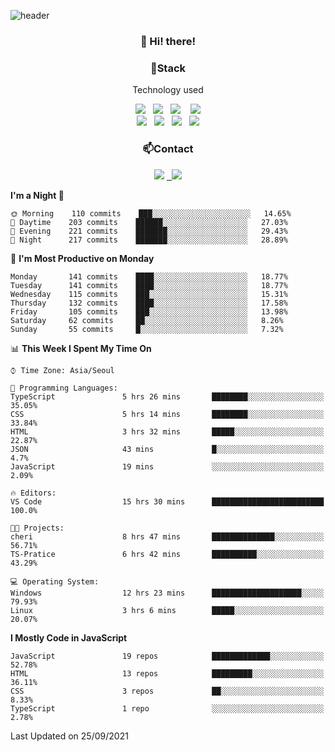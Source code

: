 ![header](https://capsule-render.vercel.app/api?type=waving&color=gradient&height=200&text=Che-ri&fontAlign=70&fontAlignY=40&animation=twinkling)

<h3 align="center">👋 Hi! there!</h3>

<h3 align="center">📌Stack</h3>
<p align="center">Technology used</p>
<div align="center"><img src="https://img.shields.io/badge/HTML5-e74c3c?style=flat-square&logo=HTML5&logoColor=white"></img> &nbsp <img src="https://img.shields.io/badge/CSS3-0A84FF?style=flat-square&logo=CSS3&logoColor=white"></img>  &nbsp <img src="https://img.shields.io/badge/SCSS-fd79a8?style=flat-square&logo=Sass&logoColor=white"/></a>&nbsp  &nbsp <img src="https://img.shields.io/badge/styled%2Dcomponents-DB7093?style=flat-square&logo=styled%2Dcomponents&logoColor=white"/></a>
<br><img src="https://img.shields.io/badge/JavaScript-FFCD11?style=flat-square&logo=JavaScript&logoColor=white"></img> &nbsp <img src="https://img.shields.io/badge/React-00BCF6?style=flat-square&logo=React&logoColor=white"></img> &nbsp <img src="https://img.shields.io/badge/Redux-764ABC?style=flat-square&logo=Redux&logoColor=white"/></a> &nbsp <img src="https://img.shields.io/badge/jQuery-3655FF?style=flat-square&logo=jQuery&logoColor=white"></img></div>

<h3 align="center">📫Contact</h3>
<div align="center"><a href="https://cheri.tistory.com/"><img src="https://img.shields.io/badge/Cheri-AD29B6?style=flat-square&logo=Tidal&logoColor=white"/></a> <a href="rnjs1135@gmail.com"> &nbsp <img src="https://img.shields.io/badge/Gmail-EA4335?style=flat-square&logo=Gmail&logoColor=white"/></a></div>

<!--START_SECTION:waka-->
**I'm a Night 🦉** 

```text
🌞 Morning    110 commits    ███░░░░░░░░░░░░░░░░░░░░░░   14.65% 
🌆 Daytime    203 commits    ██████░░░░░░░░░░░░░░░░░░░   27.03% 
🌃 Evening    221 commits    ███████░░░░░░░░░░░░░░░░░░   29.43% 
🌙 Night      217 commits    ███████░░░░░░░░░░░░░░░░░░   28.89%

```
📅 **I'm Most Productive on Monday** 

```text
Monday       141 commits    ████░░░░░░░░░░░░░░░░░░░░░   18.77% 
Tuesday      141 commits    ████░░░░░░░░░░░░░░░░░░░░░   18.77% 
Wednesday    115 commits    ███░░░░░░░░░░░░░░░░░░░░░░   15.31% 
Thursday     132 commits    ████░░░░░░░░░░░░░░░░░░░░░   17.58% 
Friday       105 commits    ███░░░░░░░░░░░░░░░░░░░░░░   13.98% 
Saturday     62 commits     ██░░░░░░░░░░░░░░░░░░░░░░░   8.26% 
Sunday       55 commits     █░░░░░░░░░░░░░░░░░░░░░░░░   7.32%

```


📊 **This Week I Spent My Time On** 

```text
⌚︎ Time Zone: Asia/Seoul

💬 Programming Languages: 
TypeScript               5 hrs 26 mins       ████████░░░░░░░░░░░░░░░░░   35.05% 
CSS                      5 hrs 14 mins       ████████░░░░░░░░░░░░░░░░░   33.84% 
HTML                     3 hrs 32 mins       █████░░░░░░░░░░░░░░░░░░░░   22.87% 
JSON                     43 mins             █░░░░░░░░░░░░░░░░░░░░░░░░   4.7% 
JavaScript               19 mins             ░░░░░░░░░░░░░░░░░░░░░░░░░   2.09%

🔥 Editors: 
VS Code                  15 hrs 30 mins      █████████████████████████   100.0%

🐱‍💻 Projects: 
cheri                    8 hrs 47 mins       ██████████████░░░░░░░░░░░   56.71% 
TS-Pratice               6 hrs 42 mins       ██████████░░░░░░░░░░░░░░░   43.29%

💻 Operating System: 
Windows                  12 hrs 23 mins      ████████████████████░░░░░   79.93% 
Linux                    3 hrs 6 mins        █████░░░░░░░░░░░░░░░░░░░░   20.07%

```

**I Mostly Code in JavaScript** 

```text
JavaScript               19 repos            █████████████░░░░░░░░░░░░   52.78% 
HTML                     13 repos            █████████░░░░░░░░░░░░░░░░   36.11% 
CSS                      3 repos             ██░░░░░░░░░░░░░░░░░░░░░░░   8.33% 
TypeScript               1 repo              ░░░░░░░░░░░░░░░░░░░░░░░░░   2.78%

```



 Last Updated on 25/09/2021
<!--END_SECTION:waka-->

